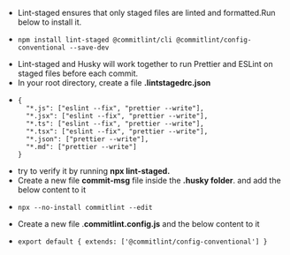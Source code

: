 - Lint-staged ensures that only staged files are linted and formatted.Run below to install it.
- ```
  npm install lint-staged @commitlint/cli @commitlint/config-conventional --save-dev
  ```
- Lint-staged and Husky will work together to run Prettier and ESLint on staged files before each commit.
- In your root directory, create a file **.lintstagedrc.json**
- ```
  {
    "*.js": ["eslint --fix", "prettier --write"],
    "*.jsx": ["eslint --fix", "prettier --write"],
    "*.ts": ["eslint --fix", "prettier --write"],
    "*.tsx": ["eslint --fix", "prettier --write"],
    "*.json": ["prettier --write"],
    "*.md": ["prettier --write"]
  }
  ```
- try to verify it by running **npx lint-staged.**
- Create a new file **commit-msg** file inside the **.husky folder**. and add the below content to it
- ```
  npx --no-install commitlint --edit
  ```
- Create a new file .**commitlint.config.js** and the below content to it
- ```
  export default { extends: ['@commitlint/config-conventional'] }
  ```